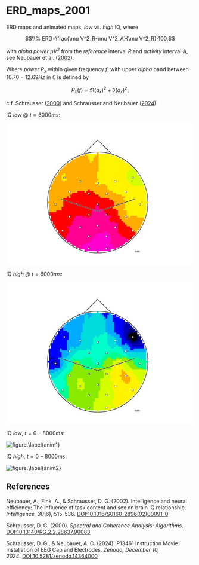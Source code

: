 # ERD_maps_2001
ERD maps and animated maps, *low* vs. *high* IQ, where 

$$\\% ERD=\frac{\mu V^2_R-\mu V^2_A}{\mu V^2_R}⋅100,$$

with *alpha power* $\mu V^2$ from the *reference* interval $R$ and *activity* interval $A$, see Neubauer et al. ([2002](https://doi.org/10.1016/S0160-2896(02)00091-0)).

Where *power* $P_x$ within given frequency $f$, with upper *alpha* band between $10.70-12.69 Hz$ in $\mathbb C$ is defined by

$$P_x(f)=\Re (a_x)^2+\Im (a_x)^2,$$

c.f. Schrausser ([2000](http://doi.org/10.13140/RG.2.2.28637.90083)) and Schrausser and Neubauer ([2024](https://doi.org/10.5281/zenodo.14364000)).

IQ *low* @ $t=6000 ms$:

![figure.\label{pic1}](Folie49low.JPG)

IQ *high* @ $t=6000 ms$:

![figure.\label{pic2}](Folie49high.JPG)

IQ *low*, $t=0-8000 ms$:

![figure.\label{anim1}](pic1.gif)

IQ *high*, $t=0-8000 ms$:

![figure.\label{anim2}](pic2.gif)

## References

Neubauer, A., Fink, A., & Schrausser, D. G. (2002). Intelligence and neural efficiency: The influence of task content and sex on brain IQ relationship. *Intelligence, 30*(6), 515-536. [DOI:10.1016/S0160-2896(02)00091-0](https://doi.org/10.1016/S0160-2896(02)00091-0)

Schrausser, D. G. (2000). *Spectral and Coherence Analysis: Algorithms*. [DOI:10.13140/RG.2.2.28637.90083](http://doi.org/10.13140/RG.2.2.28637.90083)

Schrausser, D. G., & Neubauer, A. C. (2024). P13461 Instruction Movie: Installation of EEG Cap and Electrodes. *Zenodo, December 10, 2024*. [DOI:10.5281/zenodo.14364000](https://doi.org/10.5281/zenodo.14364000)
